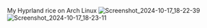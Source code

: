 My Hyprland rice on Arch Linux
![Screenshot_2024-10-17_18-22-39](https://github.com/user-attachments/assets/343aed00-e805-4a8b-afc9-9ded804ae9d0)
![Screenshot_2024-10-17_18-23-11](https://github.com/user-attachments/assets/3bbaf2b9-de41-46e1-82d7-ed0937cc4e1d)
